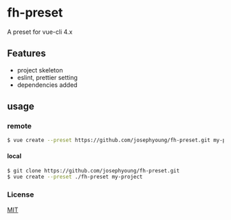 # fh-preset

A preset for vue-cli 4.x

## Features

- project skeleton
- eslint, prettier setting
- dependencies added

## usage

### remote

```bash
$ vue create --preset https://github.com/josephyoung/fh-preset.git my-project
```

#### local

```bash
$ git clone https://github.com/josephyoung/fh-preset.git
$ vue create --preset ./fh-preset my-project
```

### License

[MIT](LICENSE)
